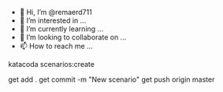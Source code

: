 - 👋 Hi, I’m @remaerd711
- 👀 I’m interested in ...
- 🌱 I’m currently learning ...
- 💞️ I’m looking to collaborate on ...
- 📫 How to reach me ...

<!---
remaerd711/remaerd711 is a ✨ special ✨ repository because its `README.md` (this file) appears on your GitHub profile.
You can click the Preview link to take a look at your changes.
--->katacoda scenarios:create
get add .
get commit -m "New scenario"
get push origin master

